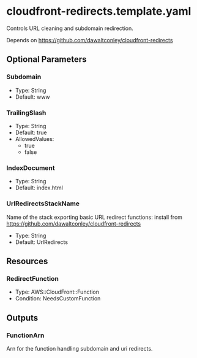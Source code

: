 # cloudfront-redirects.template.yaml

Controls URL cleaning and subdomain redirection.

Depends on https://github.com/dawaltconley/cloudfront-redirects

## Optional Parameters

### Subdomain

- Type: String
- Default: www

### TrailingSlash

- Type: String
- Default: true
- AllowedValues:
  - true
  - false

### IndexDocument

- Type: String
- Default: index.html

### UrlRedirectsStackName

Name of the stack exporting basic URL redirect functions: install from https://github.com/dawaltconley/cloudfront-redirects

- Type: String
- Default: UrlRedirects

## Resources

### RedirectFunction

- Type: AWS::CloudFront::Function
- Condition: NeedsCustomFunction

## Outputs

### FunctionArn

Arn for the function handling subdomain and uri redirects.